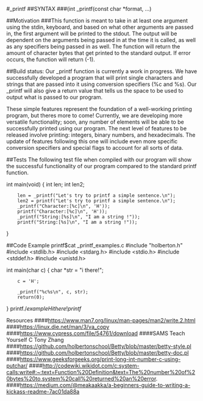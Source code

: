 #_printf 
##SYNTAX
###(int _printf(const char *format, ...) 

##Motivation
###This function is meant to take in at least one argument using the stdin, keyboard, and based on what other arguments are passed in, the first argument will be printed to the stdout. The output will be dependent on the arguments being passed in at the time it is called, as well as any specifiers being passed in as well. The function will return the amount of character bytes that get printed to the standard output. If error occurs, the function will return (-1).

##Build status: 
Our _printf function is currently a work in progress. We have successfully developed a program that will print single characters and strings that are passed into it using conversion specifiers (%c and %s). Our _printf will also give a return value that tells us the space to be used to output what is passed to our program. 

These simple features represent the foundation of a well-working printing program, but theres more to come! Currently, we are developing more versatile functionality; soon, any number of elements will be able to be successfully printed using our program. The next level of features to be released involve printing: integers, binary numbers, and hexadecimals. The update of features following this one will include even more specific conversion specifiers and special flags to account for all sorts of data. 

##Tests
The following test file when compiled with our program will show the successful functionality of our program compared to the standard printf function.
 
int main(void)
{
        int len;
        int len2;
 
        len = _printf("Let's try to printf a simple sentence.\n");
        len2 = printf("Let's try to printf a simple sentence.\n");
        _printf("Character:[%c]\n", 'H'));
        printf("Character:[%c]\n", 'H'));
        _printf("String:[%s]\n", "I am a string !"));
        printf("String:[%s]\n", "I am a string !"));
}

##Code Example
printf$cat _printf_examples.c
#include "holberton.h"
#include <stdlib.h>
#include <stdarg.h>
#include <stdio.h>
#include <stddef.h>
#include <unistd.h>

int main(char c)
{
        char *str = "i there!";

        c = 'H';

        _printf("%c%s\n", c, str);
        return(0);
}
printf$./example
Hi there!
printf$

Resources 
####https://www.man7.org/linux/man-pages/man2/write.2.html
####https://linux.die.net/man/3/va_copy
####https://www.cypress.com/file/54761/download
####SAMS Teach Yourself C Tony Zhang
####https://github.com/holbertonschool/Betty/blob/master/betty-style.pl
####https://github.com/holbertonschool/Betty/blob/master/betty-doc.pl
####https://www.geeksforgeeks.org/print-long-int-number-c-using-putchar/
####http://codewiki.wikidot.com/c:system-calls:write#:~:text=Function%20Definition&text=The%20number%20of%20bytes%20to,system%20call%20returned%20an%20error.
####https://medium.com/@meakaakka/a-beginners-guide-to-writing-a-kickass-readme-7ac01da88a